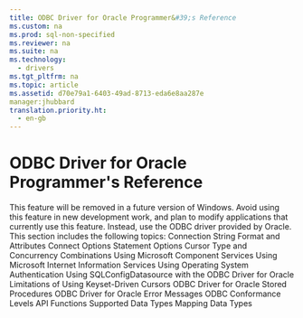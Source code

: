 ```yaml
---
title: ODBC Driver for Oracle Programmer&#39;s Reference
ms.custom: na
ms.prod: sql-non-specified
ms.reviewer: na
ms.suite: na
ms.technology: 
  - drivers
ms.tgt_pltfrm: na
ms.topic: article
ms.assetid: d70e79a1-6403-49ad-8713-eda6e8aa287e
manager:jhubbard
translation.priority.ht: 
  - en-gb
---
```

# ODBC Driver for Oracle Programmer&#39;s Reference
<?xml version="1.0" encoding="utf-8"?>
<developerConceptualDocument xmlns="http://ddue.schemas.microsoft.com/authoring/2003/5" xmlns:xlink="http://www.w3.org/1999/xlink" xmlns:xsi="http://www.w3.org/2001/XMLSchema-instance" xsi:schemaLocation="http://ddue.schemas.microsoft.com/authoring/2003/5 http://dduestorage.blob.core.windows.net/ddueschema/developer.xsd">
  <introduction>
    <alert class="important">
      <para>This feature will be removed in a future version of Windows. Avoid using this feature in new development work, and plan to modify applications that currently use this feature. Instead, use the ODBC driver provided by Oracle.</para>
    </alert>
    <para>This section includes the following topics:</para>
    <list class="bullet">
      <listItem>
        <para>
          <legacyLink xlink:href="0c360112-8720-4e54-a1a6-b9b18d943557">Connection String Format and Attributes</legacyLink>
        </para>
      </listItem>
      <listItem>
        <para>
          <legacyLink xlink:href="abfdc133-cb33-435f-a467-fbe15444f687">Connect Options</legacyLink>
        </para>
      </listItem>
      <listItem>
        <para>
          <legacyLink xlink:href="cd73b769-c8b5-43e0-9f80-b3011b7a6162">Statement Options</legacyLink>
        </para>
      </listItem>
      <listItem>
        <para>
          <legacyLink xlink:href="db63d610-f86f-4029-9d66-fed616c8a818">Cursor Type and Concurrency Combinations</legacyLink>
        </para>
      </listItem>
      <listItem>
        <para>
          <legacyLink xlink:href="06450562-d8f3-4987-b7bd-4a70223ff937">Using Microsoft Component Services</legacyLink>
        </para>
      </listItem>
      <listItem>
        <para>
          <legacyLink xlink:href="3328f2f1-b34a-472f-82cf-ad49768ff061">Using Microsoft Internet Information Services</legacyLink>
        </para>
      </listItem>
      <listItem>
        <para>
          <legacyLink xlink:href="613daef7-3171-42d0-b7e3-3879280f864d">Using Operating System Authentication</legacyLink>
        </para>
      </listItem>
      <listItem>
        <para>
          <legacyLink xlink:href="e535d1ef-aff9-4ae7-a3ed-ef4ca2584289">Using SQLConfigDatasource with the ODBC Driver for Oracle</legacyLink>
        </para>
      </listItem>
      <listItem>
        <para>
          <legacyLink xlink:href="59d86fed-387c-4719-9550-36343e74da44">Limitations of Using Keyset-Driven Cursors</legacyLink>
        </para>
      </listItem>
      <listItem>
        <para>
          <legacyLink xlink:href="de0e1214-b9d8-4afc-8fc0-e8b9c4c648f6">ODBC Driver for Oracle Stored Procedures</legacyLink>
        </para>
      </listItem>
      <listItem>
        <para>
          <legacyLink xlink:href="6e54fe40-8306-4c2b-9e60-e521705e5b4b">ODBC Driver for Oracle Error Messages</legacyLink>
        </para>
      </listItem>
      <listItem>
        <para>
          <legacyLink xlink:href="2ad2ef7a-a86f-4a77-b12c-bbd5a3499dac">ODBC Conformance Levels</legacyLink>
        </para>
      </listItem>
      <listItem>
        <para>
          <legacyLink xlink:href="ece0034f-1ea6-4fbe-8a01-e8d2d1914d44">API Functions</legacyLink>
        </para>
      </listItem>
      <listItem>
        <para>
          <legacyLink xlink:href="21d5f8d9-a3aa-4aa4-bc37-ff8bc90c0870">Supported Data Types</legacyLink>
        </para>
      </listItem>
      <listItem>
        <para>
          <legacyLink xlink:href="a5d9ce12-19da-4943-8493-e3d56fa08348">Mapping Data Types</legacyLink>
        </para>
      </listItem>
    </list>
  </introduction>
  <relatedTopics />
</developerConceptualDocument>